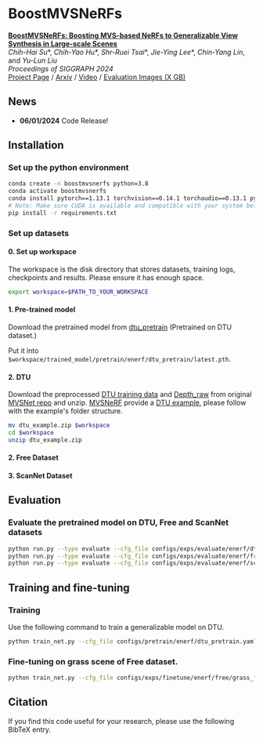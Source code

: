 # BoostMVSNeRFs

[**BoostMVSNeRFs: Boosting MVS-based NeRFs to Generalizable View Synthesis in Large-scale Scenes**](https://arxiv.org/abs/24XX.XXXXX)  
*Chih-Hai Su**, *Chih-Yao Hu**, *Shr-Ruei Tsai**, *Jie-Ying Lee**, *Chin-Yang Lin*, and *Yu-Lun Liu*  
*Proceedings of SIGGRAPH 2024*  
[Project Page](https://su-terry.github.io/BoostMVSNeRFs/) / [Arxiv](https://arxiv.org/abs/24XX.XXXXX) / [Video]() / [Evaluation Images (X GB)]()


## News
- **06/01/2024** Code Release!

## Installation

### Set up the python environment
```bash
conda create -n boostmvsnerfs python=3.8
conda activate boostmvsnerfs
conda install pytorch==1.13.1 torchvision==0.14.1 torchaudio==0.13.1 pytorch-cuda=11.7 -c pytorch -c nvidia
# Note: Make sure CUDA is available and compatible with your system before installing these requirements (inplace-abn).
pip install -r requirements.txt
```

### Set up datasets

#### 0. Set up workspace
The workspace is the disk directory that stores datasets, training logs, checkpoints and results. Please ensure it has enough space. 
```bash
export workspace=$PATH_TO_YOUR_WORKSPACE
```
   
#### 1. Pre-trained model

Download the pretrained model from [dtu_pretrain](https://drive.google.com/drive/folders/10vGC0_DuwLJwfy9OwUHhK7pRPoNP5rux?usp=share_link) (Pretrained on DTU dataset.)

Put it into `$workspace/trained_model/pretrain/enerf/dtu_pretrain/latest.pth`.

#### 2. DTU
Download the preprocessed [DTU training data](https://drive.google.com/file/d/1eDjh-_bxKKnEuz5h-HXS7EDJn59clx6V/view)
and [Depth_raw](https://virutalbuy-public.oss-cn-hangzhou.aliyuncs.com/share/cascade-stereo/CasMVSNet/dtu_data/dtu_train_hr/Depths_raw.zip) from original [MVSNet repo](https://github.com/YoYo000/MVSNet)
and unzip. [MVSNeRF](https://github.com/apchenstu/mvsnerf) provide a [DTU example](https://1drv.ms/u/s!AjyDwSVHuwr8zhAAXh7x5We9czKj?e=oStQ48), please follow with the example's folder structure.

```bash
mv dtu_example.zip $workspace
cd $workspace
unzip dtu_example.zip
```

#### 2. Free Dataset

#### 3. ScanNet Dataset


## Evaluation

### Evaluate the pretrained model on DTU, Free and ScanNet datasets

```bash
python run.py --type evaluate --cfg_file configs/exps/evaluate/enerf/dtu_eval.yaml
python run.py --type evaluate --cfg_file configs/exps/evaluate/enerf/free_eval.yaml
python run.py --type evaluate --cfg_file configs/exps/evaluate/enerf/scannet_eval.yaml
```

## Training and fine-tuning

### Training
Use the following command to train a generalizable model on DTU.
```bash
python train_net.py --cfg_file configs/pretrain/enerf/dtu_pretrain.yaml 
```


### Fine-tuning on grass scene of Free dataset.

```bash
python train_net.py --cfg_file configs/exps/finetune/enerf/free/grass_ft.yaml
```

<!-- Fine-tuning for 3000 and 11000 iterations takes about 11 minutes and 40 minutes, respectively, on our test machine ( i9-12900K CPU, RTX 3090 GPU). -->


## Citation

If you find this code useful for your research, please use the following BibTeX entry.

